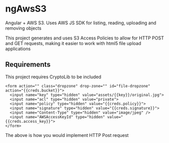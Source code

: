 # ngAwsS3
Angular + AWS S3. Uses AWS JS SDK for listing, reading, uploading and removing objects

This project generates and uses S3 Access Policies to allow for HTTP POST and GET requests, making it easier to work
with html5 file upload applications

## Requirements
This project requires CryptoLib to be included
````
<form action="" class="dropzone" drop-zone="" id="file-dropzone" action="{{creds.bucket}}">
  <input name="key" type="hidden" value="assets/{{key}}/original.jpg">
  <input name="acl" type="hidden" value="private">
  <input name="policy" type="hidden" value="{{creds.policy}}">
  <input name="signature" type="hidden" value="{{creds.signature}}">
  <input name="Content-Type" type="hidden" value="image/jpeg" />
  <input name="AWSAccessKeyId" type="hidden" value="{{creds.access_key}}">
</form>
````

The above is how you would implement HTTP Post request